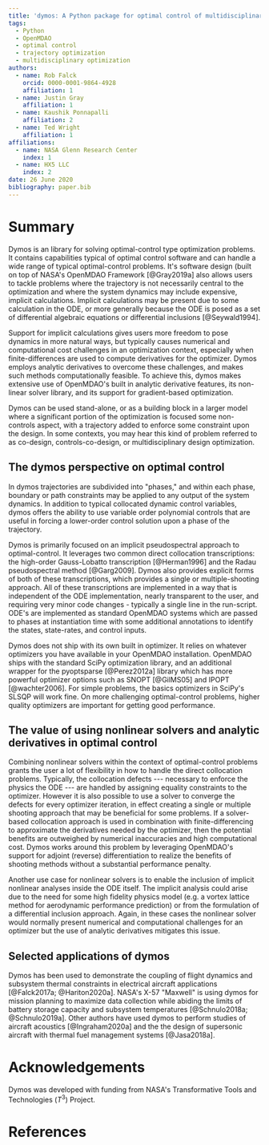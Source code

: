 ```yaml
---
title: 'dymos: A Python package for optimal control of multidisciplinary systems'
tags:
  - Python
  - OpenMDAO
  - optimal control
  - trajectory optimization
  - multidisciplinary optimization
authors:
  - name: Rob Falck
    orcid: 0000-0001-9864-4928
    affiliation: 1
  - name: Justin Gray
    affiliation: 1
  - name: Kaushik Ponnapalli
    affiliation: 2
  - name: Ted Wright
    affiliation: 1
affiliations:
  - name: NASA Glenn Research Center
    index: 1
  - name: HX5 LLC
    index: 2
date: 26 June 2020
bibliography: paper.bib
---
```


# Summary

Dymos is an library for solving optimal-control type optimization problems. 
It contains capabilities typical of optimal control software and can handle a wide range of typical optimal-control problems.
It's software design (built on top of NASA's OpenMDAO Framework [@Gray2019a] also allows users to tackle problems where the trajectory is not necessarily central to the optimization and where the system dynamics may include expensive, implicit calculations.
Implicit calculations may be present due to some calculation in the ODE, or more generally because the ODE is posed as a set of differential algebraic equations or differential inclusions [@Seywald1994].

Support for implicit calculations gives users more freedom to pose dynamics in more natural ways, but typically causes numerical and computational cost challenges in an optimization context, especially when finite-differences are used to compute derivatives for the optimizer.
Dymos employs analytic derivatives to overcome these challenges, and makes such methods computationally feasible.
To achieve this, dymos makes extensive use of OpenMDAO's built in analytic derivative features, its non-linear solver library, and its support for  gradient-based optimization. 

Dymos can be used stand-alone, or as a building block in a larger model where a significant portion of the optimization is focused some non-controls aspect, with a trajectory added to enforce some constraint upon the design.
In some contexts, you may hear this kind of problem referred to as co-design, controls-co-design, or multidisciplinary design optimization.

## The dymos perspective on optimal control

In dymos trajectories are subdivided into "phases," and within each phase, boundary or path constraints may be applied to any output of the system dynamics.
In addition to typical collocated dynamic control variables, dymos offers the ability to use variable order polynomial controls that are useful in forcing a lower-order control solution upon a phase of the trajectory.

Dymos is primarily focused on an implicit pseudospectral approach to optimal-control. 
It leverages two common direct collocation transcriptions: the high-order Gauss-Lobatto transcription [@Herman1996] and the Radau pseudospectral method [@Garg2009].
Dymos also provides explicit forms of both of these transcriptions, which provides a single or multiple-shooting approach.
All of these transcriptions are implemented in a way that is independent of the ODE implementation, nearly transparent to the user, and requiring very minor code changes - typically a single line in the run-script.
ODE's are implemented as standard OpenMDAO systems which are passed to phases at instantiation time with some additional annotations to identify the states, state-rates, and control inputs.

Dymos does not ship with its own built in optimizer. 
It relies on whatever optimizers you have available in your OpenMDAO installation. 
OpenMDAO ships with the standard SciPy optimization library, and an additional wrapper for the pyoptsparse [@Perez2012a] library which has more powerful optimizer options such as SNOPT [@GilMS05] and IPOPT [@wachter2006].
For simple problems, the basics optimizers in SciPy's SLSQP will work fine.
On more challenging optimal-control problems, higher quality optimizers are important for getting good performance.

## The value of using nonlinear solvers and analytic derivatives in optimal control

Combining nonlinear solvers within the context of optimal-control problems grants the user a lot of flexibility in how to handle the direct collocation problems.
Typically, the collocation defects --- necessary to enforce the physics the ODE --- are handled by assigning equality constraints to the optimizer.
However it is also possible to use a solver to converge the defects for every optimizer iteration, in effect creating a single or multiple shooting approach that may be beneficial for some problems.
If a solver-based collocation approach is used in combination with finite-differencing to approximate the derivatives needed by the optimizer, then the potential benefits are outweighed by numerical inaccuracies and high computational cost.
Dymos works around this problem by leveraging OpenMDAO's support for adjoint (reverse) differentiation to realize the benefits of shooting methods without a substantial performance penalty.

Another use case for nonlinear solvers is to enable the inclusion of implicit nonlinear analyses inside the ODE itself.
The implicit analysis could arise due to the need for some high fidelity physics model (e.g. a vortex lattice method for aerodynamic performance prediction) or from the formulation of a differential inclusion approach.
Again, in these cases the nonlinear solver would normally present numerical and computational challenges for an optimizer but the use of analytic derivatives mitigates this issue. 

## Selected applications of dymos

Dymos has been used to demonstrate the coupling of flight dynamics and subsystem thermal constraints in electrical aircraft applications [@Falck2017a; @Hariton2020a].
NASA's X-57 "Maxwell" is using dymos for mission planning to maximize data collection while abiding the limits of battery storage capacity and subsystem temperatures [@Schnulo2018a; @Schnulo2019a].
Other authors have used dymos to perform studies of aircraft acoustics [@Ingraham2020a] and the the design of supersonic aircraft with thermal fuel management systems [@Jasa2018a].

# Acknowledgements

Dymos was developed with funding from NASA's Transformative Tools and Technologies ($T^3$) Project.

# References
